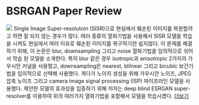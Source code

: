 # BSRGAN Paper Review

![](https://images.velog.io/images/heaseo/post/86e209c5-5284-4c39-a08f-f0117c682c31/BSRGAN_degradation.png)
Single Image Super-resolutoin (SISR)으로 현실에서 훼손된 이미지를 복원할려고 하면 잘 되지 않는 경우가 많다. 여러 종류의 열화기법을 사용해서 SISR 모델을 학습을 시켜도 현실에서 여러 이유로 훼손된 이미지를 복구하기란 쉽지않다. 이 문제를 해결하기 위해, 이 논문은 blur, downsampling 그리고 noise 열화기법을 임의적으로 섞어서 학습 된 모델을 소개한다. 특히 blur 같은 경우 isotropic과 anisotropic 2가지의 가우시안 커널을 사용했고, downsampling은 nearest, blilnear 그리고 bicubic 보간기법을 임의적으로 선택해 사용했다. 게다가 노이지 생성을 위해 가우시안 노이즈, JPEG 압축 노이즈 그리고 camera image signal processing (ISP) 파이프라인 모델을 사용했다. 제안한 모델의 효과성을 입증하기 위해 저자는 deep blind ESRGAN super-resolver를 이용하여 위의 여러가지 열화기법을 포함해서 모델을 학습시켰다. [더보기](https://heaseochung.github.io/BSRGAN.html)
